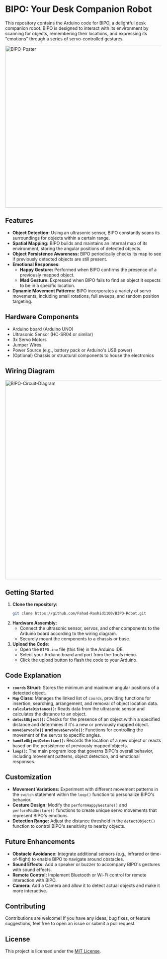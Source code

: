 # BIPO: Your Desk Companion Robot

This repository contains the Arduino code for BIPO, a delightful desk companion robot. BIPO is designed to interact with its environment by scanning for objects, remembering their locations, and expressing its "emotions" through a series of servo-controlled gestures.

<img width="521" alt="BIPO-Poster" src="https://github.com/Fahad-Rashid1100/BIPO-Robot/assets/123345898/1991e9d9-8b4a-46db-b968-b90c9d67384c">

## Features

- **Object Detection:** Using an ultrasonic sensor, BIPO constantly scans its surroundings for objects within a certain range.
- **Spatial Mapping:** BIPO builds and maintains an internal map of its environment, storing the angular positions of detected objects.
- **Object Persistence Awareness:** BIPO periodically checks its map to see if previously detected objects are still present.
- **Emotional Responses:**
    - **Happy Gesture:** Performed when BIPO confirms the presence of a previously mapped object.
    - **Mad Gesture:** Expressed when BIPO fails to find an object it expects to be in a specific location.
- **Dynamic Movement Patterns:** BIPO incorporates a variety of servo movements, including small rotations, full sweeps, and random position targeting. 

## Hardware Components

- Arduino board (Arduino UNO)
- Ultrasonic Sensor (HC-SR04 or similar)
- 3x Servo Motors
- Jumper Wires
- Power Source (e.g., battery pack or Arduino's USB power)
- (Optional) Chassis or structural components to house the electronics

## Wiring Diagram

<img width="641" alt="BIPO-Circuit-Diagram" src="https://github.com/Fahad-Rashid1100/BIPO-Robot/assets/123345898/66d4f999-d94f-4072-a91c-dc3c5ae0222b">

## Getting Started

1. **Clone the repository:** 
   ```bash
   git clone https://github.com/Fahad-Rashid1100/BIPO-Robot.git
   ```
2. **Hardware Assembly:**
    - Connect the ultrasonic sensor, servos, and other components to the Arduino board according to the wiring diagram.
    - Securely mount the components to a chassis or base.
3. **Upload the Code:**
    - Open the `BIPO.ino` file (this file) in the Arduino IDE.
    - Select your Arduino board and port from the Tools menu.
    - Click the upload button to flash the code to your Arduino.

## Code Explanation

- **`coords` Struct:** Stores the minimum and maximum angular positions of a detected object.
- **`Map` Class:** Manages the linked list of `coords`, providing functions for insertion, searching, arrangement, and removal of object location data.
- **`calculateDistance()`:** Reads data from the ultrasonic sensor and calculates the distance to an object.
- **`detectObject()`:** Checks for the presence of an object within a specified distance and determines if it's a new or previously mapped object. 
- **`moveServosTo()` and `moveServoTo()`:** Functions for controlling the movement of the servos to specific angles.
- **`handleObjectDetection()`:** Records the location of a new object or reacts based on the persistence of previously mapped objects. 
- **`loop()`:** The main program loop that governs BIPO's overall behavior, including movement patterns, object detection, and emotional responses. 

## Customization

- **Movement Variations:** Experiment with different movement patterns in the `switch` statement within the `loop()` function to personalize BIPO's behavior.
- **Gesture Design:** Modify the `performHappyGesture()` and `performMadGesture()` functions to create unique servo movements that represent BIPO's emotions. 
- **Detection Range:** Adjust the distance threshold in the `detectObject()` function to control BIPO's sensitivity to nearby objects. 

## Future Enhancements

- **Obstacle Avoidance:** Integrate additional sensors (e.g., infrared or time-of-flight) to enable BIPO to navigate around obstacles. 
- **Sound Effects:** Add a speaker or buzzer to accompany BIPO's gestures with sound effects.
- **Remote Control:** Implement Bluetooth or Wi-Fi control for remote interaction with BIPO.
- **Camera:** Add a Camera and allow it to detect actual objects and make it more interactive.

## Contributing

Contributions are welcome! If you have any ideas, bug fixes, or feature suggestions, feel free to open an issue or submit a pull request.

## License

This project is licensed under the [MIT License](LICENSE).
